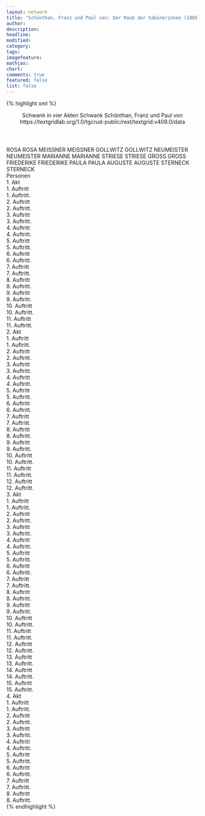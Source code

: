 ```yaml
---
layout: network
title: "Schönthan, Franz und Paul von: Der Raub der Sabinerinnen (1885)"
author:
description:
headline:
modified:
category:
tags:
imagefeature: 
mathjax: 
chart: 
comments: true
featured: false
list: false
---
```

{% highlight xml %}
<?xml-model href="https://raw.githubusercontent.com/DLiNa/project/master/rules/lina.rnc"?><?xml-model href="https://raw.githubusercontent.com/DLiNa/project/master/rules/lina.sch"?>
<play xmlns="http://lina.digital">
  <header>
    <title>Der Raub der Sabinerinnen</title>
  	<subtitle>Schwank in vier Akten</subtitle>
  	<genretitle>Schwank</genretitle>
    <author>Schönthan, Franz und Paul von</author>
  	<date when="1885" type="print"/>
  	<source>https://textgridlab.org/1.0/tgcrud-public/rest/textgrid:v409.0/data</source>
  </header>
  <personae>
    <character>
      <name>ROSA</name>
      <alias xml:id="rosa">
        <name>ROSA</name>
      </alias>
    </character>
    <character>
      <name>MEISSNER</name>
      <alias xml:id="meissner">
        <name>MEISSNER</name>
      </alias>
    </character>
    <character>
      <name>GOLLWITZ</name>
      <alias xml:id="gollwitz">
        <name>GOLLWITZ</name>
      </alias>
    </character>
    <character>
      <name>NEUMEISTER</name>
      <alias xml:id="neumeister">
        <name>NEUMEISTER</name>
      </alias>
    </character>
    <character>
      <name>MARIANNE</name>
      <alias xml:id="marianne">
        <name>MARIANNE</name>
      </alias>
    </character>
    <character>
      <name>STRIESE</name>
      <alias xml:id="striese">
        <name>STRIESE</name>
      </alias>
    </character>
    <character>
      <name>GROSS</name>
      <alias xml:id="gross">
        <name>GROSS</name>
      </alias>
    </character>
    <character>
      <name>FRIEDERIKE</name>
      <alias xml:id="friederike">
        <name>FRIEDERIKE</name>
      </alias>
    </character>
    <character>
      <name>PAULA</name>
      <alias xml:id="paula">
        <name>PAULA</name>
      </alias>
    </character>
    <character>
      <name>AUGUSTE</name>
      <alias xml:id="auguste">
        <name>AUGUSTE</name>
      </alias>
    </character>
    <character>
      <name>STERNECK</name>
      <alias xml:id="sterneck">
        <name>STERNECK</name>
      </alias>
    </character>
  </personae>
  <text>
    <div>
      <head>Personen</head>
    </div>
    <div>
      <head>1. Akt</head>
      <div>
        <head>1. Auftritt</head>
        <div>
          <head>1. Auftritt.</head>
          <sp who="#rosa">
            <amount n="6" unit="speech_acts"/>
            <amount n="273" unit="words"/>
            <amount n="2" unit="lines"/>
            <amount n="1630" unit="chars"/>
          </sp>
          <sp who="#meissner">
            <amount n="6" unit="speech_acts"/>
            <amount n="71" unit="words"/>
            <amount n="5" unit="lines"/>
            <amount n="376" unit="chars"/>
          </sp>
        </div>
      </div>
      <div>
        <head>2. Auftritt</head>
        <div>
          <head>2. Auftritt.</head>
          <sp who="#gollwitz">
            <amount n="14" unit="speech_acts"/>
            <amount n="85" unit="words"/>
            <amount n="14" unit="lines"/>
            <amount n="466" unit="chars"/>
          </sp>
          <sp who="#meissner">
            <amount n="2" unit="speech_acts"/>
            <amount n="19" unit="words"/>
            <amount n="2" unit="lines"/>
            <amount n="115" unit="chars"/>
          </sp>
          <sp who="#rosa">
            <amount n="13" unit="speech_acts"/>
            <amount n="216" unit="words"/>
            <amount n="7" unit="lines"/>
            <amount n="1250" unit="chars"/>
          </sp>
        </div>
      </div>
      <div>
        <head>3. Auftritt</head>
        <div>
          <head>3. Auftritt.</head>
          <sp who="#neumeister">
            <amount n="10" unit="speech_acts"/>
            <amount n="79" unit="words"/>
            <amount n="10" unit="lines"/>
            <amount n="424" unit="chars"/>
          </sp>
          <sp who="#gollwitz">
            <amount n="14" unit="speech_acts"/>
            <amount n="342" unit="words"/>
            <amount n="8" unit="lines"/>
            <amount n="1925" unit="chars"/>
          </sp>
          <sp who="#marianne">
            <amount n="9" unit="speech_acts"/>
            <amount n="90" unit="words"/>
            <amount n="9" unit="lines"/>
            <amount n="480" unit="chars"/>
          </sp>
        </div>
      </div>
      <div>
        <head>4. Auftritt</head>
        <div>
          <head>4. Auftritt.</head>
          <sp who="#rosa">
            <amount n="4" unit="speech_acts"/>
            <amount n="56" unit="words"/>
            <amount n="1" unit="lines"/>
            <amount n="301" unit="chars"/>
          </sp>
          <sp who="#gollwitz">
            <amount n="10" unit="speech_acts"/>
            <amount n="144" unit="words"/>
            <amount n="6" unit="lines"/>
            <amount n="750" unit="chars"/>
          </sp>
          <sp who="#neumeister #marianne">
            <amount n="1" unit="speech_acts"/>
            <amount n="4" unit="words"/>
            <amount n="1" unit="lines"/>
            <amount n="18" unit="chars"/>
          </sp>
          <sp who="#neumeister">
            <amount n="10" unit="speech_acts"/>
            <amount n="119" unit="words"/>
            <amount n="7" unit="lines"/>
            <amount n="622" unit="chars"/>
          </sp>
          <sp who="#marianne">
            <amount n="12" unit="speech_acts"/>
            <amount n="170" unit="words"/>
            <amount n="9" unit="lines"/>
            <amount n="862" unit="chars"/>
          </sp>
          <sp who="#gollwitz #neumeister">
            <amount n="1" unit="speech_acts"/>
            <amount n="8" unit="words"/>
            <amount n="1" unit="lines"/>
            <amount n="35" unit="chars"/>
          </sp>
        </div>
      </div>
      <div>
        <head>5. Auftritt</head>
        <div>
          <head>5. Auftritt.</head>
          <sp who="#rosa">
            <amount n="13" unit="speech_acts"/>
            <amount n="135" unit="words"/>
            <amount n="11" unit="lines"/>
            <amount n="714" unit="chars"/>
          </sp>
          <sp who="#striese">
            <amount n="13" unit="speech_acts"/>
            <amount n="339" unit="words"/>
            <amount n="10" unit="lines"/>
            <amount n="1844" unit="chars"/>
          </sp>
        </div>
      </div>
      <div>
        <head>6. Auftritt</head>
        <div>
          <head>6. Auftritt.</head>
          <sp who="#gollwitz">
            <amount n="15" unit="speech_acts"/>
            <amount n="128" unit="words"/>
            <amount n="14" unit="lines"/>
            <amount n="656" unit="chars"/>
          </sp>
          <sp who="#striese">
            <amount n="15" unit="speech_acts"/>
            <amount n="605" unit="words"/>
            <amount n="4" unit="lines"/>
            <amount n="3373" unit="chars"/>
          </sp>
        </div>
      </div>
      <div>
        <head>7. Auftritt</head>
        <div>
          <head>7. Auftritt.</head>
          <sp who="#rosa">
            <amount n="4" unit="speech_acts"/>
            <amount n="26" unit="words"/>
            <amount n="3" unit="lines"/>
            <amount n="137" unit="chars"/>
          </sp>
          <sp who="#gollwitz">
            <amount n="40" unit="speech_acts"/>
            <amount n="330" unit="words"/>
            <amount n="35" unit="lines"/>
            <amount n="1800" unit="chars"/>
          </sp>
          <sp who="#striese">
            <amount n="10" unit="speech_acts"/>
            <amount n="252" unit="words"/>
            <amount n="3" unit="lines"/>
            <amount n="1418" unit="chars"/>
          </sp>
          <sp who="#gross">
            <amount n="30" unit="speech_acts"/>
            <amount n="559" unit="words"/>
            <amount n="20" unit="lines"/>
            <amount n="2985" unit="chars"/>
          </sp>
        </div>
      </div>
      <div>
        <head>8. Auftritt</head>
        <div>
          <head>8. Auftritt.</head>
          <sp who="#rosa">
            <amount n="2" unit="speech_acts"/>
            <amount n="7" unit="words"/>
            <amount n="2" unit="lines"/>
            <amount n="41" unit="chars"/>
          </sp>
          <sp who="#gollwitz">
            <amount n="14" unit="speech_acts"/>
            <amount n="265" unit="words"/>
            <amount n="5" unit="lines"/>
            <amount n="1471" unit="chars"/>
          </sp>
          <sp who="#striese">
            <amount n="13" unit="speech_acts"/>
            <amount n="580" unit="words"/>
            <amount n="6" unit="lines"/>
            <amount n="3272" unit="chars"/>
          </sp>
        </div>
      </div>
      <div>
        <head>9. Auftritt</head>
        <div>
          <head>9. Auftritt.</head>
          <sp who="#rosa">
            <amount n="8" unit="speech_acts"/>
            <amount n="255" unit="words"/>
            <amount n="5" unit="lines"/>
            <amount n="1376" unit="chars"/>
          </sp>
          <sp who="#gollwitz">
            <amount n="7" unit="speech_acts"/>
            <amount n="136" unit="words"/>
            <amount n="4" unit="lines"/>
            <amount n="764" unit="chars"/>
          </sp>
        </div>
      </div>
      <div>
        <head>10. Auftritt</head>
        <div>
          <head>10. Auftritt.</head>
          <sp who="#friederike #paula">
            <amount n="1" unit="speech_acts"/>
          </sp>
          <sp who="#friederike">
            <amount n="14" unit="speech_acts"/>
            <amount n="186" unit="words"/>
            <amount n="11" unit="lines"/>
            <amount n="1017" unit="chars"/>
          </sp>
          <sp who="#rosa">
            <amount n="7" unit="speech_acts"/>
            <amount n="86" unit="words"/>
            <amount n="7" unit="lines"/>
            <amount n="458" unit="chars"/>
          </sp>
          <sp who="#paula">
            <amount n="9" unit="speech_acts"/>
            <amount n="58" unit="words"/>
            <amount n="9" unit="lines"/>
            <amount n="291" unit="chars"/>
          </sp>
        </div>
      </div>
      <div>
        <head>11. Auftritt</head>
        <div>
          <head>11. Auftritt.</head>
          <sp who="#gollwitz">
            <amount n="3" unit="speech_acts"/>
            <amount n="79" unit="words"/>
            <amount n="2" unit="lines"/>
            <amount n="449" unit="chars"/>
          </sp>
          <sp who="#friederike">
            <amount n="2" unit="speech_acts"/>
            <amount n="25" unit="words"/>
            <amount n="2" unit="lines"/>
            <amount n="216" unit="chars"/>
          </sp>
          <sp who="#paula">
            <amount n="2" unit="speech_acts"/>
            <amount n="33" unit="words"/>
            <amount n="1" unit="lines"/>
            <amount n="191" unit="chars"/>
          </sp>
        </div>
      </div>
    </div>
    <div>
      <head>2. Akt</head>
      <div>
        <head>1. Auftritt</head>
        <div>
          <head>1. Auftritt.</head>
          <sp who="#neumeister">
            <amount n="15" unit="speech_acts"/>
            <amount n="195" unit="words"/>
            <amount n="11" unit="lines"/>
            <amount n="1155" unit="chars"/>
          </sp>
          <sp who="#auguste">
            <amount n="2" unit="speech_acts"/>
            <amount n="11" unit="words"/>
            <amount n="2" unit="lines"/>
            <amount n="57" unit="chars"/>
          </sp>
          <sp who="#sterneck">
            <amount n="13" unit="speech_acts"/>
            <amount n="451" unit="words"/>
            <amount n="2" unit="lines"/>
            <amount n="2813" unit="chars"/>
          </sp>
        </div>
      </div>
      <div>
        <head>2. Auftritt</head>
        <div>
          <head>2. Auftritt.</head>
          <sp who="#neumeister">
            <amount n="2" unit="speech_acts"/>
            <amount n="33" unit="words"/>
            <amount n="1" unit="lines"/>
            <amount n="186" unit="chars"/>
          </sp>
          <sp who="#sterneck">
            <amount n="5" unit="speech_acts"/>
            <amount n="59" unit="words"/>
            <amount n="4" unit="lines"/>
            <amount n="301" unit="chars"/>
          </sp>
          <sp who="#marianne">
            <amount n="6" unit="speech_acts"/>
            <amount n="162" unit="words"/>
            <amount n="2" unit="lines"/>
            <amount n="858" unit="chars"/>
          </sp>
        </div>
      </div>
      <div>
        <head>3. Auftritt</head>
        <div>
          <head>3. Auftritt.</head>
          <sp who="#neumeister">
            <amount n="19" unit="speech_acts"/>
            <amount n="286" unit="words"/>
            <amount n="12" unit="lines"/>
            <amount n="1590" unit="chars"/>
          </sp>
          <sp who="#marianne">
            <amount n="19" unit="speech_acts"/>
            <amount n="367" unit="words"/>
            <amount n="15" unit="lines"/>
            <amount n="2059" unit="chars"/>
          </sp>
        </div>
      </div>
      <div>
        <head>4. Auftritt</head>
        <div>
          <head>4. Auftritt.</head>
          <sp who="#paula">
            <amount n="13" unit="speech_acts"/>
            <amount n="243" unit="words"/>
            <amount n="8" unit="lines"/>
            <amount n="1344" unit="chars"/>
          </sp>
          <sp who="#friederike">
            <amount n="5" unit="speech_acts"/>
            <amount n="18" unit="words"/>
            <amount n="5" unit="lines"/>
            <amount n="107" unit="chars"/>
          </sp>
          <sp who="#neumeister">
            <amount n="15" unit="speech_acts"/>
            <amount n="148" unit="words"/>
            <amount n="15" unit="lines"/>
            <amount n="732" unit="chars"/>
          </sp>
          <sp who="#marianne">
            <amount n="4" unit="speech_acts"/>
            <amount n="66" unit="words"/>
            <amount n="3" unit="lines"/>
            <amount n="366" unit="chars"/>
          </sp>
        </div>
      </div>
      <div>
        <head>5. Auftritt</head>
        <div>
          <head>5. Auftritt.</head>
          <sp who="#sterneck">
            <amount n="28" unit="speech_acts"/>
            <amount n="450" unit="words"/>
            <amount n="16" unit="lines"/>
            <amount n="2456" unit="chars"/>
          </sp>
          <sp who="#paula">
            <amount n="28" unit="speech_acts"/>
            <amount n="297" unit="words"/>
            <amount n="23" unit="lines"/>
            <amount n="1627" unit="chars"/>
          </sp>
        </div>
      </div>
      <div>
        <head>6. Auftritt</head>
        <div>
          <head>6. Auftritt.</head>
          <sp who="#sterneck">
            <amount n="3" unit="speech_acts"/>
            <amount n="38" unit="words"/>
            <amount n="2" unit="lines"/>
            <amount n="212" unit="chars"/>
          </sp>
          <sp who="#gollwitz">
            <amount n="13" unit="speech_acts"/>
            <amount n="208" unit="words"/>
            <amount n="9" unit="lines"/>
            <amount n="1113" unit="chars"/>
          </sp>
          <sp who="#paula">
            <amount n="12" unit="speech_acts"/>
            <amount n="113" unit="words"/>
            <amount n="11" unit="lines"/>
            <amount n="547" unit="chars"/>
          </sp>
        </div>
      </div>
      <div>
        <head>7. Auftritt</head>
        <div>
          <head>7. Auftritt.</head>
          <sp who="#gollwitz">
            <amount n="14" unit="speech_acts"/>
            <amount n="159" unit="words"/>
            <amount n="12" unit="lines"/>
            <amount n="842" unit="chars"/>
          </sp>
          <sp who="#friederike">
            <amount n="12" unit="speech_acts"/>
            <amount n="154" unit="words"/>
            <amount n="9" unit="lines"/>
            <amount n="821" unit="chars"/>
          </sp>
          <sp who="#paula">
            <amount n="2" unit="speech_acts"/>
            <amount n="21" unit="words"/>
            <amount n="2" unit="lines"/>
            <amount n="110" unit="chars"/>
          </sp>
        </div>
      </div>
      <div>
        <head>8. Auftritt</head>
        <div>
          <head>8. Auftritt.</head>
          <sp who="#neumeister">
            <amount n="10" unit="speech_acts"/>
            <amount n="134" unit="words"/>
            <amount n="7" unit="lines"/>
            <amount n="727" unit="chars"/>
          </sp>
          <sp who="#friederike">
            <amount n="4" unit="speech_acts"/>
            <amount n="67" unit="words"/>
            <amount n="3" unit="lines"/>
            <amount n="382" unit="chars"/>
          </sp>
          <sp who="#marianne">
            <amount n="3" unit="speech_acts"/>
            <amount n="40" unit="words"/>
            <amount n="2" unit="lines"/>
            <amount n="228" unit="chars"/>
          </sp>
          <sp who="#gollwitz">
            <amount n="9" unit="speech_acts"/>
            <amount n="134" unit="words"/>
            <amount n="6" unit="lines"/>
            <amount n="801" unit="chars"/>
          </sp>
        </div>
      </div>
      <div>
        <head>9. Auftritt</head>
        <div>
          <head>9. Auftritt.</head>
          <sp who="#striese">
            <amount n="18" unit="speech_acts"/>
            <amount n="742" unit="words"/>
            <amount n="7" unit="lines"/>
            <amount n="4139" unit="chars"/>
          </sp>
          <sp who="#gollwitz">
            <amount n="10" unit="speech_acts"/>
            <amount n="118" unit="words"/>
            <amount n="9" unit="lines"/>
            <amount n="585" unit="chars"/>
          </sp>
          <sp who="#neumeister">
            <amount n="10" unit="speech_acts"/>
            <amount n="96" unit="words"/>
            <amount n="9" unit="lines"/>
            <amount n="574" unit="chars"/>
          </sp>
        </div>
      </div>
      <div>
        <head>10. Auftritt</head>
        <div>
          <head>10. Auftritt.</head>
          <sp who="#friederike">
            <amount n="23" unit="speech_acts"/>
            <amount n="359" unit="words"/>
            <amount n="15" unit="lines"/>
            <amount n="2019" unit="chars"/>
          </sp>
          <sp who="#neumeister">
            <amount n="22" unit="speech_acts"/>
            <amount n="211" unit="words"/>
            <amount n="20" unit="lines"/>
            <amount n="1081" unit="chars"/>
          </sp>
        </div>
      </div>
      <div>
        <head>11. Auftritt</head>
        <div>
          <head>11. Auftritt.</head>
          <sp who="#striese">
            <amount n="18" unit="speech_acts"/>
            <amount n="394" unit="words"/>
            <amount n="11" unit="lines"/>
            <amount n="2164" unit="chars"/>
          </sp>
          <sp who="#friederike">
            <amount n="18" unit="speech_acts"/>
            <amount n="186" unit="words"/>
            <amount n="15" unit="lines"/>
            <amount n="1041" unit="chars"/>
          </sp>
        </div>
      </div>
      <div>
        <head>12. Auftritt</head>
        <div>
          <head>12. Auftritt.</head>
          <sp who="#friederike">
            <amount n="7" unit="speech_acts"/>
            <amount n="139" unit="words"/>
            <amount n="5" unit="lines"/>
            <amount n="716" unit="chars"/>
          </sp>
          <sp who="#striese">
            <amount n="3" unit="speech_acts"/>
            <amount n="311" unit="words"/>
            <amount n="1" unit="lines"/>
            <amount n="1790" unit="chars"/>
          </sp>
          <sp who="#neumeister">
            <amount n="7" unit="speech_acts"/>
            <amount n="103" unit="words"/>
            <amount n="4" unit="lines"/>
            <amount n="613" unit="chars"/>
          </sp>
        </div>
      </div>
    </div>
    <div>
      <head>3. Akt</head>
      <div>
        <head>1. Auftritt</head>
        <div>
          <head>1. Auftritt.</head>
          <sp who="#paula">
            <amount n="7" unit="speech_acts"/>
            <amount n="92" unit="words"/>
            <amount n="5" unit="lines"/>
            <amount n="480" unit="chars"/>
          </sp>
          <sp who="#gollwitz">
            <amount n="6" unit="speech_acts"/>
            <amount n="125" unit="words"/>
            <amount n="2" unit="lines"/>
            <amount n="686" unit="chars"/>
          </sp>
        </div>
      </div>
      <div>
        <head>2. Auftritt</head>
        <div>
          <head>2. Auftritt.</head>
          <sp who="#rosa">
            <amount n="4" unit="speech_acts"/>
            <amount n="35" unit="words"/>
            <amount n="3" unit="lines"/>
            <amount n="212" unit="chars"/>
          </sp>
          <sp who="#gollwitz">
            <amount n="7" unit="speech_acts"/>
            <amount n="66" unit="words"/>
            <amount n="7" unit="lines"/>
            <amount n="330" unit="chars"/>
          </sp>
          <sp who="#paula">
            <amount n="5" unit="speech_acts"/>
            <amount n="53" unit="words"/>
            <amount n="3" unit="lines"/>
            <amount n="308" unit="chars"/>
          </sp>
        </div>
      </div>
      <div>
        <head>3. Auftritt</head>
        <div>
          <head>3. Auftritt.</head>
          <sp who="#gollwitz">
            <amount n="9" unit="speech_acts"/>
            <amount n="130" unit="words"/>
            <amount n="7" unit="lines"/>
            <amount n="704" unit="chars"/>
          </sp>
          <sp who="#striese">
            <amount n="10" unit="speech_acts"/>
            <amount n="383" unit="words"/>
            <amount n="2" unit="lines"/>
            <amount n="2123" unit="chars"/>
          </sp>
          <sp who="#sterneck">
            <amount n="1" unit="speech_acts"/>
            <amount n="24" unit="words"/>
            <amount n="141" unit="chars"/>
          </sp>
        </div>
      </div>
      <div>
        <head>4. Auftritt</head>
        <div>
          <head>4. Auftritt.</head>
          <sp who="#rosa">
            <amount n="9" unit="speech_acts"/>
            <amount n="301" unit="words"/>
            <amount n="3" unit="lines"/>
            <amount n="1638" unit="chars"/>
          </sp>
          <sp who="#sterneck">
            <amount n="9" unit="speech_acts"/>
            <amount n="94" unit="words"/>
            <amount n="7" unit="lines"/>
            <amount n="508" unit="chars"/>
          </sp>
        </div>
      </div>
      <div>
        <head>5. Auftritt</head>
        <div>
          <head>5. Auftritt.</head>
          <sp who="#paula">
            <amount n="23" unit="speech_acts"/>
            <amount n="289" unit="words"/>
            <amount n="17" unit="lines"/>
            <amount n="1691" unit="chars"/>
          </sp>
          <sp who="#sterneck">
            <amount n="21" unit="speech_acts"/>
            <amount n="304" unit="words"/>
            <amount n="14" unit="lines"/>
            <amount n="1641" unit="chars"/>
          </sp>
          <sp who="#rosa">
            <amount n="4" unit="speech_acts"/>
            <amount n="48" unit="words"/>
            <amount n="2" unit="lines"/>
            <amount n="246" unit="chars"/>
          </sp>
        </div>
      </div>
      <div>
        <head>6. Auftritt</head>
        <div>
          <head>6. Auftritt.</head>
          <sp who="#rosa">
            <amount n="2" unit="speech_acts"/>
            <amount n="23" unit="words"/>
            <amount n="2" unit="lines"/>
            <amount n="129" unit="chars"/>
          </sp>
          <sp who="#sterneck">
            <amount n="2" unit="speech_acts"/>
            <amount n="54" unit="words"/>
            <amount n="1" unit="lines"/>
            <amount n="277" unit="chars"/>
          </sp>
        </div>
      </div>
      <div>
        <head>7. Auftritt</head>
        <div>
          <head>7. Auftritt.</head>
          <sp who="#striese">
            <amount n="2" unit="speech_acts"/>
            <amount n="48" unit="words"/>
            <amount n="1" unit="lines"/>
            <amount n="276" unit="chars"/>
          </sp>
          <sp who="#sterneck">
            <amount n="2" unit="speech_acts"/>
            <amount n="22" unit="words"/>
            <amount n="1" unit="lines"/>
            <amount n="155" unit="chars"/>
          </sp>
          <sp who="#rosa">
            <amount n="1" unit="speech_acts"/>
            <amount n="45" unit="words"/>
            <amount n="233" unit="chars"/>
          </sp>
        </div>
      </div>
      <div>
        <head>8. Auftritt</head>
        <div>
          <head>8. Auftritt.</head>
          <sp who="#neumeister">
            <amount n="8" unit="speech_acts"/>
            <amount n="107" unit="words"/>
            <amount n="6" unit="lines"/>
            <amount n="576" unit="chars"/>
          </sp>
          <sp who="#gollwitz">
            <amount n="7" unit="speech_acts"/>
            <amount n="64" unit="words"/>
            <amount n="6" unit="lines"/>
            <amount n="334" unit="chars"/>
          </sp>
          <sp who="#paula">
            <amount n="5" unit="speech_acts"/>
            <amount n="103" unit="words"/>
            <amount n="1" unit="lines"/>
            <amount n="581" unit="chars"/>
          </sp>
        </div>
      </div>
      <div>
        <head>9. Auftritt</head>
        <div>
          <head>9. Auftritt.</head>
          <sp who="#friederike">
            <amount n="38" unit="speech_acts"/>
            <amount n="343" unit="words"/>
            <amount n="34" unit="lines"/>
            <amount n="1944" unit="chars"/>
          </sp>
          <sp who="#gollwitz">
            <amount n="11" unit="speech_acts"/>
            <amount n="141" unit="words"/>
            <amount n="8" unit="lines"/>
            <amount n="805" unit="chars"/>
          </sp>
          <sp who="#marianne">
            <amount n="28" unit="speech_acts"/>
            <amount n="360" unit="words"/>
            <amount n="21" unit="lines"/>
            <amount n="2012" unit="chars"/>
          </sp>
          <sp who="#neumeister">
            <amount n="7" unit="speech_acts"/>
            <amount n="68" unit="words"/>
            <amount n="5" unit="lines"/>
            <amount n="368" unit="chars"/>
          </sp>
          <sp who="#neumeister #gollwitz">
            <amount n="1" unit="speech_acts"/>
            <amount n="2" unit="words"/>
            <amount n="1" unit="lines"/>
            <amount n="7" unit="chars"/>
          </sp>
          <sp who="#paula">
            <amount n="5" unit="speech_acts"/>
            <amount n="90" unit="words"/>
            <amount n="4" unit="lines"/>
            <amount n="497" unit="chars"/>
          </sp>
          <sp who="#neumeister">
            <amount n="1" unit="speech_acts"/>
            <amount n="6" unit="words"/>
            <amount n="1" unit="lines"/>
            <amount n="25" unit="chars"/>
          </sp>
        </div>
      </div>
      <div>
        <head>10. Auftritt</head>
        <div>
          <head>10. Auftritt.</head>
          <sp who="#marianne">
            <amount n="16" unit="speech_acts"/>
            <amount n="133" unit="words"/>
            <amount n="15" unit="lines"/>
            <amount n="703" unit="chars"/>
          </sp>
          <sp who="#gross">
            <amount n="23" unit="speech_acts"/>
            <amount n="462" unit="words"/>
            <amount n="13" unit="lines"/>
            <amount n="2621" unit="chars"/>
          </sp>
          <sp who="#friederike">
            <amount n="15" unit="speech_acts"/>
            <amount n="105" unit="words"/>
            <amount n="15" unit="lines"/>
            <amount n="567" unit="chars"/>
          </sp>
          <sp who="#friederike">
            <amount n="1" unit="speech_acts"/>
            <amount n="1" unit="words"/>
            <amount n="1" unit="lines"/>
            <amount n="3" unit="chars"/>
          </sp>
        </div>
      </div>
      <div>
        <head>11. Auftritt</head>
        <div>
          <head>11. Auftritt.</head>
          <sp who="#paula">
            <amount n="3" unit="speech_acts"/>
            <amount n="20" unit="words"/>
            <amount n="2" unit="lines"/>
            <amount n="111" unit="chars"/>
          </sp>
          <sp who="#marianne">
            <amount n="3" unit="speech_acts"/>
            <amount n="22" unit="words"/>
            <amount n="3" unit="lines"/>
            <amount n="107" unit="chars"/>
          </sp>
          <sp who="#friederike">
            <amount n="4" unit="speech_acts"/>
            <amount n="22" unit="words"/>
            <amount n="4" unit="lines"/>
            <amount n="113" unit="chars"/>
          </sp>
        </div>
      </div>
      <div>
        <head>12. Auftritt</head>
        <div>
          <head>12. Auftritt.</head>
          <sp who="#rosa">
            <amount n="2" unit="speech_acts"/>
            <amount n="29" unit="words"/>
            <amount n="2" unit="lines"/>
            <amount n="148" unit="chars"/>
          </sp>
          <sp who="#friederike">
            <amount n="3" unit="speech_acts"/>
            <amount n="24" unit="words"/>
            <amount n="3" unit="lines"/>
            <amount n="131" unit="chars"/>
          </sp>
          <sp who="#marianne">
            <amount n="1" unit="speech_acts"/>
            <amount n="19" unit="words"/>
            <amount n="1" unit="lines"/>
            <amount n="99" unit="chars"/>
          </sp>
          <sp who="#rosa">
            <amount n="1" unit="speech_acts"/>
            <amount n="11" unit="words"/>
            <amount n="1" unit="lines"/>
            <amount n="65" unit="chars"/>
          </sp>
          <sp who="#paula">
            <amount n="1" unit="speech_acts"/>
            <amount n="7" unit="words"/>
            <amount n="1" unit="lines"/>
            <amount n="36" unit="chars"/>
          </sp>
        </div>
      </div>
      <div>
        <head>13. Auftritt</head>
        <div>
          <head>13. Auftritt.</head>
          <sp who="#neumeister">
            <amount n="9" unit="speech_acts"/>
            <amount n="152" unit="words"/>
            <amount n="4" unit="lines"/>
            <amount n="884" unit="chars"/>
          </sp>
          <sp who="#gollwitz">
            <amount n="8" unit="speech_acts"/>
            <amount n="110" unit="words"/>
            <amount n="6" unit="lines"/>
            <amount n="581" unit="chars"/>
          </sp>
          <sp who="#marianne">
            <amount n="2" unit="speech_acts"/>
            <amount n="34" unit="words"/>
            <amount n="2" unit="lines"/>
            <amount n="181" unit="chars"/>
          </sp>
          <sp who="#friederike">
            <amount n="2" unit="speech_acts"/>
            <amount n="35" unit="words"/>
            <amount n="1" unit="lines"/>
            <amount n="189" unit="chars"/>
          </sp>
        </div>
      </div>
      <div>
        <head>14. Auftritt</head>
        <div>
          <head>14. Auftritt.</head>
          <sp who="#striese">
            <amount n="6" unit="speech_acts"/>
            <amount n="384" unit="words"/>
            <amount n="3" unit="lines"/>
            <amount n="2203" unit="chars"/>
          </sp>
          <sp who="#gollwitz">
            <amount n="7" unit="speech_acts"/>
            <amount n="45" unit="words"/>
            <amount n="7" unit="lines"/>
            <amount n="241" unit="chars"/>
          </sp>
          <sp who="#neumeister">
            <amount n="6" unit="speech_acts"/>
            <amount n="34" unit="words"/>
            <amount n="6" unit="lines"/>
            <amount n="160" unit="chars"/>
          </sp>
          <sp who="#striese">
            <amount n="1" unit="speech_acts"/>
            <amount n="3" unit="words"/>
            <amount n="1" unit="lines"/>
            <amount n="19" unit="chars"/>
          </sp>
        </div>
      </div>
      <div>
        <head>15. Auftritt</head>
        <div>
          <head>15. Auftritt.</head>
          <sp who="#friederike">
            <amount n="4" unit="speech_acts"/>
            <amount n="62" unit="words"/>
            <amount n="2" unit="lines"/>
            <amount n="322" unit="chars"/>
          </sp>
          <sp who="#neumeister">
            <amount n="3" unit="speech_acts"/>
            <amount n="33" unit="words"/>
            <amount n="3" unit="lines"/>
            <amount n="195" unit="chars"/>
          </sp>
          <sp who="#striese">
            <amount n="5" unit="speech_acts"/>
            <amount n="116" unit="words"/>
            <amount n="3" unit="lines"/>
            <amount n="615" unit="chars"/>
          </sp>
          <sp who="#gollwitz">
            <amount n="1" unit="speech_acts"/>
            <amount n="2" unit="words"/>
            <amount n="1" unit="lines"/>
            <amount n="14" unit="chars"/>
          </sp>
          <sp who="#gollwitz">
            <amount n="2" unit="speech_acts"/>
            <amount n="28" unit="words"/>
            <amount n="2" unit="lines"/>
            <amount n="159" unit="chars"/>
          </sp>
          <sp who="#rosa">
            <amount n="2" unit="speech_acts"/>
            <amount n="13" unit="words"/>
            <amount n="2" unit="lines"/>
            <amount n="71" unit="chars"/>
          </sp>
        </div>
      </div>
    </div>
    <div>
      <head>4. Akt</head>
      <div>
        <head>1. Auftritt</head>
        <div>
          <head>1. Auftritt.</head>
          <sp who="#gollwitz">
            <amount n="10" unit="speech_acts"/>
            <amount n="197" unit="words"/>
            <amount n="5" unit="lines"/>
            <amount n="1083" unit="chars"/>
          </sp>
          <sp who="#rosa">
            <amount n="13" unit="speech_acts"/>
            <amount n="372" unit="words"/>
            <amount n="6" unit="lines"/>
            <amount n="2005" unit="chars"/>
          </sp>
          <sp who="#striese">
            <amount n="13" unit="speech_acts"/>
            <amount n="277" unit="words"/>
            <amount n="7" unit="lines"/>
            <amount n="1532" unit="chars"/>
          </sp>
        </div>
      </div>
      <div>
        <head>2. Auftritt</head>
        <div>
          <head>2. Auftritt.</head>
          <sp who="#sterneck">
            <amount n="12" unit="speech_acts"/>
            <amount n="218" unit="words"/>
            <amount n="6" unit="lines"/>
            <amount n="1235" unit="chars"/>
          </sp>
          <sp who="#striese">
            <amount n="11" unit="speech_acts"/>
            <amount n="401" unit="words"/>
            <amount n="5" unit="lines"/>
            <amount n="2327" unit="chars"/>
          </sp>
          <sp who="#rosa">
            <amount n="1" unit="speech_acts"/>
          </sp>
          <sp who="#paula">
            <amount n="1" unit="speech_acts"/>
            <amount n="5" unit="words"/>
            <amount n="1" unit="lines"/>
            <amount n="31" unit="chars"/>
          </sp>
        </div>
      </div>
      <div>
        <head>3. Auftritt</head>
        <div>
          <head>3. Auftritt.</head>
          <sp who="#paula">
            <amount n="15" unit="speech_acts"/>
            <amount n="221" unit="words"/>
            <amount n="11" unit="lines"/>
            <amount n="1225" unit="chars"/>
          </sp>
          <sp who="#rosa">
            <amount n="1" unit="speech_acts"/>
          </sp>
          <sp who="#striese">
            <amount n="9" unit="speech_acts"/>
            <amount n="182" unit="words"/>
            <amount n="5" unit="lines"/>
            <amount n="1003" unit="chars"/>
          </sp>
          <sp who="#sterneck">
            <amount n="13" unit="speech_acts"/>
            <amount n="143" unit="words"/>
            <amount n="10" unit="lines"/>
            <amount n="727" unit="chars"/>
          </sp>
          <sp who="#paula #sterneck">
            <amount n="1" unit="speech_acts"/>
            <amount n="6" unit="words"/>
            <amount n="1" unit="lines"/>
            <amount n="35" unit="chars"/>
          </sp>
        </div>
      </div>
      <div>
        <head>4. Auftritt</head>
        <div>
          <head>4. Auftritt.</head>
          <sp who="#gollwitz">
            <amount n="4" unit="speech_acts"/>
            <amount n="56" unit="words"/>
            <amount n="3" unit="lines"/>
            <amount n="297" unit="chars"/>
          </sp>
          <sp who="#striese">
            <amount n="3" unit="speech_acts"/>
            <amount n="138" unit="words"/>
            <amount n="1" unit="lines"/>
            <amount n="762" unit="chars"/>
          </sp>
        </div>
      </div>
      <div>
        <head>5. Auftritt</head>
        <div>
          <head>5. Auftritt.</head>
          <sp who="#marianne">
            <amount n="6" unit="speech_acts"/>
            <amount n="47" unit="words"/>
            <amount n="4" unit="lines"/>
            <amount n="263" unit="chars"/>
          </sp>
          <sp who="#friederike">
            <amount n="10" unit="speech_acts"/>
            <amount n="230" unit="words"/>
            <amount n="5" unit="lines"/>
            <amount n="1336" unit="chars"/>
          </sp>
          <sp who="#gollwitz">
            <amount n="5" unit="speech_acts"/>
            <amount n="69" unit="words"/>
            <amount n="4" unit="lines"/>
            <amount n="390" unit="chars"/>
          </sp>
        </div>
      </div>
      <div>
        <head>6. Auftritt</head>
        <div>
          <head>6. Auftritt.</head>
          <sp who="#gross">
            <amount n="13" unit="speech_acts"/>
            <amount n="427" unit="words"/>
            <amount n="4" unit="lines"/>
            <amount n="2437" unit="chars"/>
          </sp>
          <sp who="#gollwitz">
            <amount n="7" unit="speech_acts"/>
            <amount n="55" unit="words"/>
            <amount n="7" unit="lines"/>
            <amount n="296" unit="chars"/>
          </sp>
          <sp who="#friederike">
            <amount n="5" unit="speech_acts"/>
            <amount n="43" unit="words"/>
            <amount n="4" unit="lines"/>
            <amount n="238" unit="chars"/>
          </sp>
        </div>
      </div>
      <div>
        <head>7. Auftritt</head>
        <div>
          <head>7. Auftritt.</head>
          <sp who="#sterneck">
            <amount n="1" unit="speech_acts"/>
            <amount n="4" unit="words"/>
            <amount n="1" unit="lines"/>
            <amount n="18" unit="chars"/>
          </sp>
          <sp who="#gollwitz #friederike">
            <amount n="1" unit="speech_acts"/>
            <amount n="5" unit="words"/>
            <amount n="1" unit="lines"/>
            <amount n="21" unit="chars"/>
          </sp>
          <sp who="#gross">
            <amount n="6" unit="speech_acts"/>
            <amount n="68" unit="words"/>
            <amount n="5" unit="lines"/>
            <amount n="358" unit="chars"/>
          </sp>
          <sp who="#neumeister">
            <amount n="6" unit="speech_acts"/>
            <amount n="56" unit="words"/>
            <amount n="5" unit="lines"/>
            <amount n="330" unit="chars"/>
          </sp>
          <sp who="#marianne">
            <amount n="2" unit="speech_acts"/>
            <amount n="5" unit="words"/>
            <amount n="2" unit="lines"/>
            <amount n="21" unit="chars"/>
          </sp>
          <sp who="#gollwitz">
            <amount n="8" unit="speech_acts"/>
            <amount n="42" unit="words"/>
            <amount n="8" unit="lines"/>
            <amount n="215" unit="chars"/>
          </sp>
          <sp who="#friederike">
            <amount n="5" unit="speech_acts"/>
            <amount n="20" unit="words"/>
            <amount n="5" unit="lines"/>
            <amount n="112" unit="chars"/>
          </sp>
          <sp who="#friederike">
            <amount n="1" unit="speech_acts"/>
            <amount n="1" unit="words"/>
            <amount n="1" unit="lines"/>
            <amount n="7" unit="chars"/>
          </sp>
        </div>
      </div>
      <div>
        <head>8. Auftritt</head>
        <div>
          <head>8. Auftritt.</head>
          <sp who="#striese">
            <amount n="6" unit="speech_acts"/>
            <amount n="111" unit="words"/>
            <amount n="2" unit="lines"/>
            <amount n="637" unit="chars"/>
          </sp>
          <sp who="#friederike">
            <amount n="2" unit="speech_acts"/>
            <amount n="14" unit="words"/>
            <amount n="2" unit="lines"/>
            <amount n="96" unit="chars"/>
          </sp>
          <sp who="#gollwitz">
            <amount n="7" unit="speech_acts"/>
            <amount n="31" unit="words"/>
            <amount n="7" unit="lines"/>
            <amount n="178" unit="chars"/>
          </sp>
          <sp who="#gollwitz #friederike #striese">
            <amount n="1" unit="speech_acts"/>
            <amount n="3" unit="words"/>
            <amount n="1" unit="lines"/>
            <amount n="16" unit="chars"/>
          </sp>
          <sp who="#rosa">
            <amount n="1" unit="speech_acts"/>
          </sp>
        </div>
      </div>
    </div>
  </text>
</play>
{% endhighlight %}